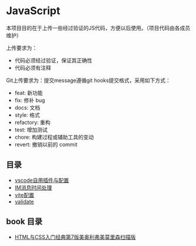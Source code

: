 # JavaScript #

本项目目的在于上传一些经过验证的JS代码，方便以后使用。（项目代码由各成员维护）

上传要求为：
* 代码必须经过验证，保证其正确性
* 代码必须有注释

Git上传要求为：提交message遵循git hooks提交格式，采用如下方式：
* feat: 新功能
* fix: 修补 bug
* docs: 文档
* style: 格式
* refactory: 重构
* test: 增加测试
* chore: 构建过程或辅助工具的变动
* revert: 撤销以前的 commit

## 目录
* [vscode自用插件与配置](https://github.com/ChangZhengYi/JavaScript/tree/main/vscode)
* [IM消息时间处理](https://github.com/ChangZhengYi/JavaScript/blob/main/updateTime)
* [vite配置](https://github.com/ChangZhengYi/JavaScript/tree/main/vite)
* [validate](https://github.com/ChangZhengYi/JavaScript/tree/main/validate)

## book 目录
* [HTML与CSS入门经典第7版美奥利弗美莫里森扫描版](https://github.com/ChangZhengYi/JavaScript/tree/main/books)

